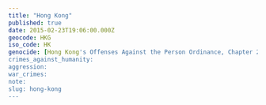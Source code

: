 ```yaml
---
title: "Hong Kong"
published: true
date: 2015-02-23T19:06:00.000Z
geocode: HKG
iso_code: HK
genocide: [Hong Kong's Offenses Against the Person Ordinance, Chapter 212, Section 9A](http://www.legislation.gov.hk/blis_pdf.nsf/4f0db701c6c25d4a4825755c00352e35/43CA4DC0171D9224482575EE004D5CE1/$FILE/CAP_212_e_b5.pdf)
crimes_against_humanity:
aggression:
war_crimes:
note:
slug: hong-kong
---
```

